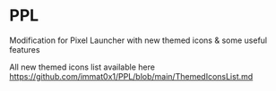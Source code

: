 # PPL
Modification for Pixel Launcher with new themed icons & some useful features

All new themed icons list available here https://github.com/immat0x1/PPL/blob/main/ThemedIconsList.md

